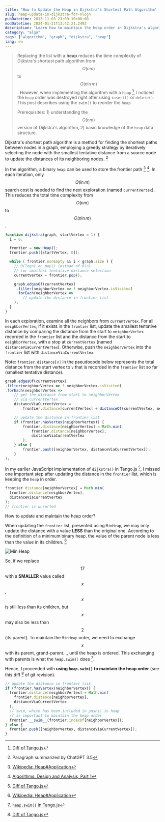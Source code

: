 ```yaml
---
title: "How to Update the Heap in Dijkstra's Shortest Path Algorithm"
slug: heap-update-in-dijkstra-for-nlogn
pubDatetime: 2013-11-03 23:09:10+08:00
modDatetime: 2024-01-21T13:42:21.249Z
description: "Learn how to maintain the heap order in Dijkstra's algorithm for optimal performance."
category: "algo"
tags: ["algorithm", "graph", "dijkstra", "heap"]
lang: en
---
```


> Replacing the list with a **heap** reduces the time complexity
> of Dijkstra's shortest path algorithm
> from $$O(nm)$$ to $$O(n \ln m)$$.
> However, when implementing the algorithm with a `heap` [^heap_swim_diff],
> I noticed the `heap` order was destroyed right after using `insert()` or `delete()`.
> This post describes using the `swim()` to reorder the `heap`.
>
> Prerequisites: 1) understanding the $$O(nm)$$ version of
> Dijkstra's algorithm, 2) basic knowledge of the `heap` data structure.

Dijkstra's shortest path algorithm is a method for finding the shortest
paths between nodes in a graph, employing a greedy strategy by iteratively
selecting the node with the smallest tentative distance
from a source node to update the distances of its neighboring nodes. [^chatgpt]

In the algorithm,
a binary `heap` can be used to store the frontier path [^wiki_heap] [^coursera_algo_p1].
In each iteration, only $$O(\ln m)$$ search cost is needed to find the
next exploration (named `currentVertex`).
This reduces the total time complexity from $$O(nm)$$ to $$O(n \ln m)$$.

```javascript
function dijkstra(graph, startVertex = 1) {
  i = 0;

  frontier = new Heap();
  frontier.push([startVertex, 0]);

  while ( frontier.nonEmpty && i < graph.size ) {
    // O(logn) on pop() instead of O(n)
    // for smallest tentative distance selection
    currentVertex = frontier.pop();

    graph.edgesOf(currentVertex)
     .filter(neighborVertex => ! neighborVertex.isVisited)
     .forEach(neighborVertex =>
        // update the distance in frontier list
    );
  }
}
```

In each exploration, examine all the neighbors from `currentVertex`.
For all `neighborVertex`, if it exists in the `frontier` list, update the smallest tentative distance
by comparing the distance from the start to `neighborVertex` recorded in the `frontier` list
and the distance from the start to `neighborVertex`, with a stop at `currentVertex`
(named `distanceViaCurrentVertex`).
Otherwise, push the `neighborVertex` into the `frontier` list with `distanceViaCurrentVertex`.

Note: `frontier.distance[v]` in the pseudocode below represents
the total distance from the start vertex to `v` that is recorded in the `frontier` list
so far (smallest tentative distance).

```javascript
graph.edgesOf(currentVertex)
.filter(neighborVertex => ! neighborVertex.isVisited)
.forEach(neighborVertex =>
    // get the distance from start to neighborVertex
    // via currentVertex
    distanceViaCurrentVertex =
        frontier.distance[currentVertex] + distanceOf(currentVertex, neighborVertex);

    // update the distance in frontier list
    if (frontier.hasVertex(neighborVertex)) {
        frontier.distance[neighborVertex] = Math.min(
            frontier.distance[neighborVertex],
            distanceViaCurrentVertex
        );
    } else {
        frontier.push([neighborVertex, distanceViaCurrentVertex]);
    }
);
```

In my earlier JavaScript implementation of `dijkstra()` in Tango.js [^heap_swim_diff],
I missed one important step after updating the distance in the `frontier` list,
which is keeping the `heap` in order.

```javascript
frontier.distance[neighborVertex] = Math.min(
  frontier.distance[neighborVertex],
  distanceViaCurrentVertex
);
// frontier is unsorted
```

How to update and maintain the heap order?

When updating the `frontier` list, presented using `MinHeap`,
we may only update the distance with a
value **LESS** than the original one.
According to the definition of a minimum binary heap, the value of
the parent node is less than the value in its children. [^wiki_heap]

![Min Heap](http://upload.wikimedia.org/wikipedia/commons/6/69/Min-heap.png)

So, if we replace $$17$$ with a **SMALLER** value called $$x$$,
$$x$$ is still less than its children,
but $$x$$ may also be less than $$2$$ (its parent).
To maintain the `MinHeap` order,
we need to exchange $$x$$ with its parent,
grand-parent..., until the heap is ordered.
This exchanging with parents is what the `heap.swim()` does [^swim_function].

Hence, I proceeded with
**using `heap.swim()` to maintain the heap order** (see this diff [^heap_swim_diff] of git revision).

```javascript
// update the distance in frontier list
if (frontier.hasVertex(neighborVertex)) {
  frontier.distance[neighborVertex] = Math.min(
    frontier.distance[neighborVertex],
    distanceViaCurrentVertex
  );
  // swim, which has been included in push() in heap
  // is important to maintain the heap order
  frontier.__swim__(frontier.indexOf[neighborVertex]);
} else {
  frontier.push([neighborVertex, distanceViaCurrentVertex]);
}
```

[^chatgpt]: Paragraph summarized by ChatGPT 3.5
[^wiki_heap]: [Wikipedia: Heap#Application](<http://en.wikipedia.org/wiki/Heap_(data_structure)#Applications>)
[^coursera_algo_p1]: [Algorithms: Design and Analysis, Part 1](https://www.coursera.org/course/algo)
[^heap_swim_diff]: [Diff of Tango.js](https://github.com/scozv/algo-js/compare/9d86c04...7a5374091a506bee8f599b0345b14207f62e890a)
[^swim_function]: [`heap.swim()` in Tango.js](https://github.com/scozv/algo-js/blob/7a5374091a506bee8f599b0345b14207f62e890a/t.heap.js#L18)
